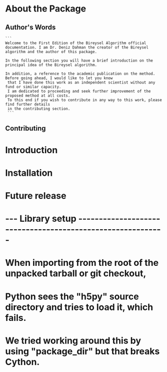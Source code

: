 # About the Package
## Author's Words
    ``` 
    Welcome to the First Edition of the Bireysel Algorithm official documentation. I am Dr. Deniz Dahman the creator of the Bireysel algorithm and the author of this package. 

    In the following section you will have a brief introduction on the principal idea of the Bireysel algorithm.  

    In addition, a reference to the academic publication on the method. Before going ahead, I would like to let you know
     that I have done this work as an independent scientist without any fund or similar capacity. 
     I am dedicated to proceeding and seek further improvement of the proposed method at all costs. 
     To this end if you wish to contribute in any way to this work, please find further details 
     in the contributing section.  
     ```
## Contributing 
    


# Introduction

# Installation 

# Future release 


# --- Library setup -----------------------------------------------------------

# When importing from the root of the unpacked tarball or git checkout,
# Python sees the "h5py" source directory and tries to load it, which fails.
# We tried working around this by using "package_dir" but that breaks Cython.
